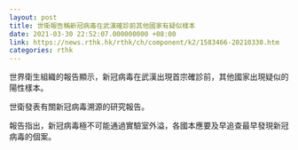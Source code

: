 ```yaml
---
layout: post
title: 世衛報告稱新冠病毒在武漢確診前其他國家有疑似樣本
date: 2021-03-30 22:52:07.000000000 +08:00
link: https://news.rthk.hk/rthk/ch/component/k2/1583466-20210330.htm
categories: rthk
---
```


世界衛生組織的報告顯示，新冠病毒在武漢出現首宗確診前，其他國家出現疑似的陽性樣本。

世衛發表有關新冠病毒溯源的研究報告。

報告指出，新冠病毒極不可能通過實驗室外溢，各國本應要及早追查最早發現新冠病毒的個案。
